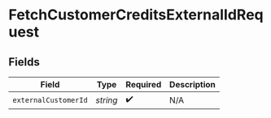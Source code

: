 # FetchCustomerCreditsExternalIdRequest


## Fields

| Field                | Type                 | Required             | Description          |
| -------------------- | -------------------- | -------------------- | -------------------- |
| `externalCustomerId` | *string*             | :heavy_check_mark:   | N/A                  |